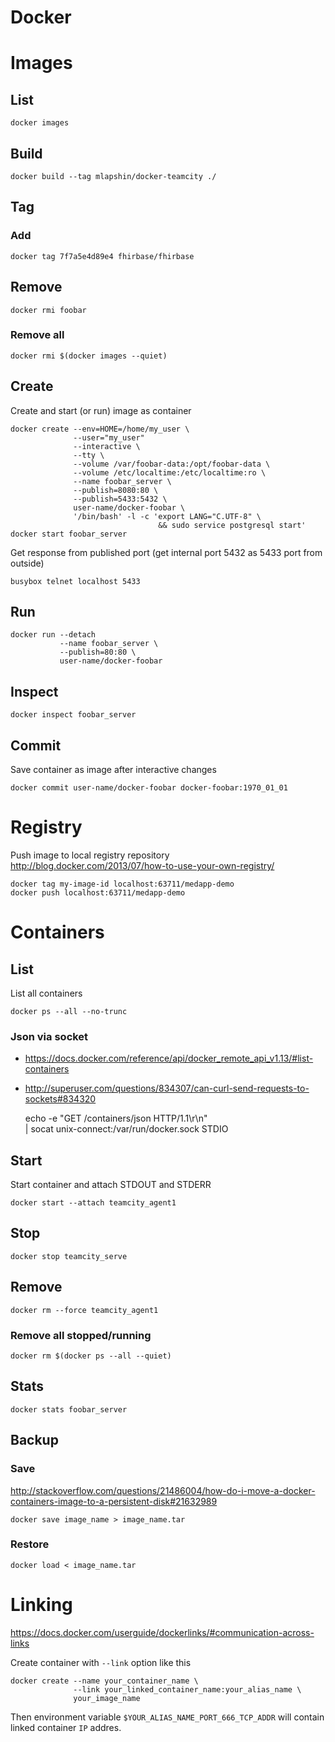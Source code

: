 <!-- -*- coding: utf-8; -*- -->

# Docker

# Images

## List

    docker images

## Build

    docker build --tag mlapshin/docker-teamcity ./

## Tag

### Add

    docker tag 7f7a5e4d89e4 fhirbase/fhirbase

## Remove

    docker rmi foobar

### Remove all

    docker rmi $(docker images --quiet)

## Create

Create and start (or run) image as container

    docker create --env=HOME=/home/my_user \
                  --user="my_user"
                  --interactive \
                  --tty \
                  --volume /var/foobar-data:/opt/foobar-data \
                  --volume /etc/localtime:/etc/localtime:ro \
                  --name foobar_server \
                  --publish=8080:80 \
                  --publish=5433:5432 \
                  user-name/docker-foobar \
                  '/bin/bash' -l -c 'export LANG="C.UTF-8" \
                                     && sudo service postgresql start'
    docker start foobar_server

Get response from published port (get internal port 5432 as 5433 port
from outside)

    busybox telnet localhost 5433

## Run

    docker run --detach
               --name foobar_server \
               --publish=80:80 \
               user-name/docker-foobar

## Inspect

    docker inspect foobar_server

## Commit

Save container as image after interactive changes

    docker commit user-name/docker-foobar docker-foobar:1970_01_01

# Registry

Push image to local registry repository  
<http://blog.docker.com/2013/07/how-to-use-your-own-registry/>

    docker tag my-image-id localhost:63711/medapp-demo
    docker push localhost:63711/medapp-demo

# Containers

## List

List all containers

    docker ps --all --no-trunc

### Json via socket

* <https://docs.docker.com/reference/api/docker_remote_api_v1.13/#list-containers>
* <http://superuser.com/questions/834307/can-curl-send-requests-to-sockets#834320>

    echo -e "GET /containers/json HTTP/1.1\r\n" \
      | socat unix-connect:/var/run/docker.sock STDIO

## Start

Start container and attach STDOUT and STDERR

    docker start --attach teamcity_agent1

## Stop

    docker stop teamcity_serve

## Remove

    docker rm --force teamcity_agent1

### Remove all stopped/running

    docker rm $(docker ps --all --quiet)

## Stats

    docker stats foobar_server

## Backup

### Save

<http://stackoverflow.com/questions/21486004/how-do-i-move-a-docker-containers-image-to-a-persistent-disk#21632989>

    docker save image_name > image_name.tar

### Restore

    docker load < image_name.tar

# Linking

<https://docs.docker.com/userguide/dockerlinks/#communication-across-links>

Create container with `--link` option like this

    docker create --name your_container_name \
                  --link your_linked_container_name:your_alias_name \
                  your_image_name

Then environment variable `$YOUR_ALIAS_NAME_PORT_666_TCP_ADDR`
will contain linked container `IP` addres.
